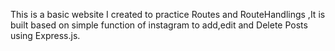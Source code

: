 This is a basic website I created to practice Routes and RouteHandlings ,It is built based on simple function of instagram to add,edit and Delete Posts using Express.js.
